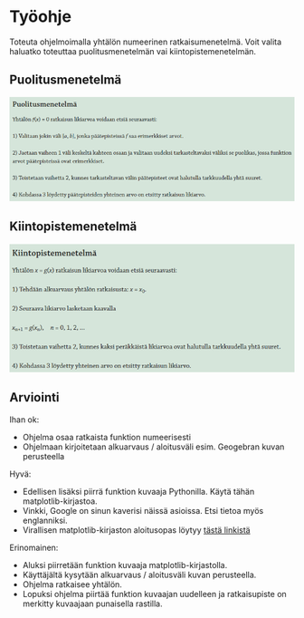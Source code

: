 # Työohje

Toteuta ohjelmoimalla yhtälön numeerinen ratkaisumenetelmä. Voit valita haluatko toteuttaa puolitusmenetelmän vai kiintopistemenetelmän.

## Puolitusmenetelmä

![Puolitusmenetelmä](./puolitusmenetelma.PNG)

## Kiintopistemenetelmä

![Kiintopistemenetelmä](./kiintopistemenetelma.PNG)

## Arviointi

Ihan ok:

- Ohjelma osaa ratkaista funktion numeerisesti
- Ohjelmaan kirjoitetaan alkuarvaus / aloitusväli esim. Geogebran kuvan perusteella

Hyvä:

- Edellisen lisäksi piirrä funktion kuvaaja Pythonilla. Käytä tähän matplotlib-kirjastoa.
- Vinkki, Google on sinun kaverisi näissä asioissa. Etsi tietoa myös englanniksi.
- Virallisen matplotlib-kirjaston aloitusopas löytyy [tästä linkistä](https://matplotlib.org/stable/tutorials/introductory/pyplot.html)

Erinomainen:

- Aluksi piirretään funktion kuvaaja matplotlib-kirjastolla.
- Käyttäjältä kysytään alkuarvaus / aloitusväli kuvan perusteella.
- Ohjelma ratkaisee yhtälön.
- Lopuksi ohjelma piirtää funktion kuvaajan uudelleen ja ratkaisupiste on merkitty kuvaajaan punaisella rastilla.